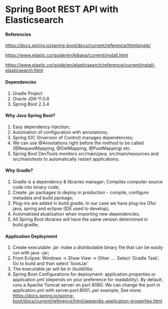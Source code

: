 # Spring Boot REST API with Elasticsearch

#### Referencies

https://docs.spring.io/spring-boot/docs/current/reference/htmlsingle/

https://www.elastic.co/guide/en/kibana/current/install.html

https://www.elastic.co/guide/en/elasticsearch/reference/current/install-elasticsearch.html



####  Dependencies

1. Gradle Project
2. Oracle JDK-11.0.8
3. Spring Boot 2.3.4


#### Why Java Spring Boot?

1. Easy dependency injection;
2. Automation of configuration with annotations;
3. Spring IOC (Inversion of Control) manages dependencies;
4. We can use @Annotations right before the method to be called (@RequestMapping, @GetMapping, @PostMapping) etc.
5. Spring Boot DevTools monitors src/main/java, src/main/resources and src/main/tests to automatically restart applications;


#### Why Gradle?

1. Gradle is a dependency & libraries manager; Compiles computer source code into binary code;
2. Create .jar packages to deploy in production - compile, configure metadata and build package;
3. Plug-ins are added in build.gradle; In our case we have plug-ins Ofor java, spring and eclipse (IDE used to develop);
4. Automatized atualization when importing new dependencies;
5. All Spring Boot libraries will have the same version determined in build.gradle;

#### Application Deployment

1. Create executable .jar: make a distributable binary file that can be easily run with java -jar;
2. From Eclipse: Windows -> Show View -> Other .... Select 'Gradle Task'. Go to build and than select 'bootJar'
3. The executable jar will be in <path>/build/libs
4. Spring Boot Configurations for deployment: application.properties or application.yml (depends on your preference for readability). By default, runs a Apache Tomcat server   on port 8080. We can change the port in application.yml with server.port:8001, per example; See more: https://docs.spring.io/spring-boot/docs/current/reference/html/appendix-application-properties.html





